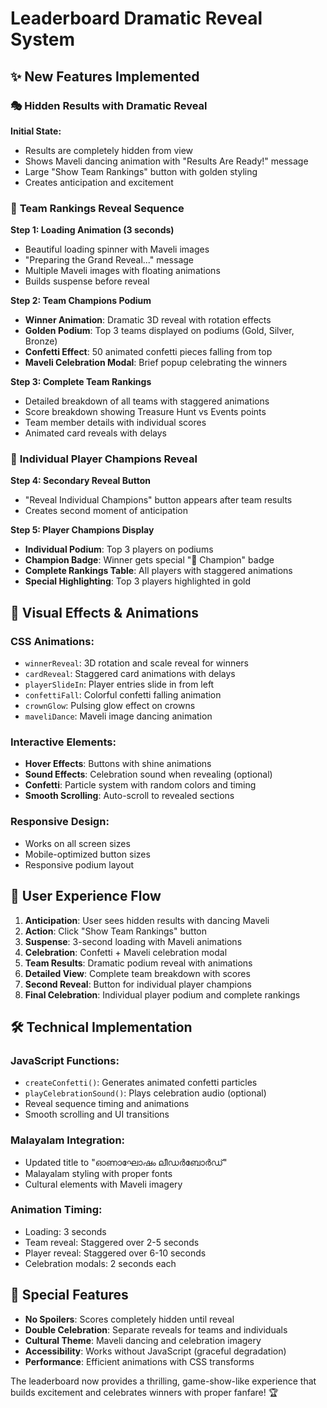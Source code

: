 # Leaderboard Dramatic Reveal System

## ✨ New Features Implemented

### 🎭 **Hidden Results with Dramatic Reveal**

**Initial State:**
- Results are completely hidden from view
- Shows Maveli dancing animation with "Results Are Ready!" message
- Large "Show Team Rankings" button with golden styling
- Creates anticipation and excitement

### 🎪 **Team Rankings Reveal Sequence**

**Step 1: Loading Animation (3 seconds)**
- Beautiful loading spinner with Maveli images
- "Preparing the Grand Reveal..." message
- Multiple Maveli images with floating animations
- Builds suspense before reveal

**Step 2: Team Champions Podium**
- **Winner Animation**: Dramatic 3D reveal with rotation effects
- **Golden Podium**: Top 3 teams displayed on podiums (Gold, Silver, Bronze)
- **Confetti Effect**: 50 animated confetti pieces falling from top
- **Maveli Celebration Modal**: Brief popup celebrating the winners

**Step 3: Complete Team Rankings**
- Detailed breakdown of all teams with staggered animations
- Score breakdown showing Treasure Hunt vs Events points
- Team member details with individual scores
- Animated card reveals with delays

### 👑 **Individual Player Champions Reveal**

**Step 4: Secondary Reveal Button**
- "Reveal Individual Champions" button appears after team results
- Creates second moment of anticipation

**Step 5: Player Champions Display**
- **Individual Podium**: Top 3 players on podiums
- **Champion Badge**: Winner gets special "👑 Champion" badge
- **Complete Rankings Table**: All players with staggered animations
- **Special Highlighting**: Top 3 players highlighted in gold

## 🎨 **Visual Effects & Animations**

### **CSS Animations:**
- `winnerReveal`: 3D rotation and scale reveal for winners
- `cardReveal`: Staggered card animations with delays
- `playerSlideIn`: Player entries slide in from left
- `confettiFall`: Colorful confetti falling animation
- `crownGlow`: Pulsing glow effect on crowns
- `maveliDance`: Maveli image dancing animation

### **Interactive Elements:**
- **Hover Effects**: Buttons with shine animations
- **Sound Effects**: Celebration sound when revealing (optional)
- **Confetti**: Particle system with random colors and timing
- **Smooth Scrolling**: Auto-scroll to revealed sections

### **Responsive Design:**
- Works on all screen sizes
- Mobile-optimized button sizes
- Responsive podium layout

## 🎯 **User Experience Flow**

1. **Anticipation**: User sees hidden results with dancing Maveli
2. **Action**: Click "Show Team Rankings" button
3. **Suspense**: 3-second loading with Maveli animations
4. **Celebration**: Confetti + Maveli celebration modal
5. **Team Results**: Dramatic podium reveal with animations
6. **Detailed View**: Complete team breakdown with scores
7. **Second Reveal**: Button for individual player champions
8. **Final Celebration**: Individual player podium and complete rankings

## 🛠 **Technical Implementation**

### **JavaScript Functions:**
- `createConfetti()`: Generates animated confetti particles
- `playCelebrationSound()`: Plays celebration audio (optional)
- Reveal sequence timing and animations
- Smooth scrolling and UI transitions

### **Malayalam Integration:**
- Updated title to "ഓണാഘോഷം ലീഡർബോർഡ്"
- Malayalam styling with proper fonts
- Cultural elements with Maveli imagery

### **Animation Timing:**
- Loading: 3 seconds
- Team reveal: Staggered over 2-5 seconds
- Player reveal: Staggered over 6-10 seconds
- Celebration modals: 2 seconds each

## 🎊 **Special Features**

- **No Spoilers**: Scores completely hidden until reveal
- **Double Celebration**: Separate reveals for teams and individuals
- **Cultural Theme**: Maveli dancing and celebration imagery
- **Accessibility**: Works without JavaScript (graceful degradation)
- **Performance**: Efficient animations with CSS transforms

The leaderboard now provides a thrilling, game-show-like experience that builds excitement and celebrates winners with proper fanfare! 🏆
